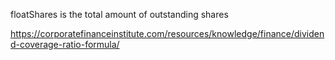 
floatShares is the total amount of outstanding shares

https://corporatefinanceinstitute.com/resources/knowledge/finance/dividend-coverage-ratio-formula/
